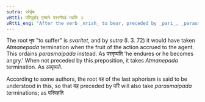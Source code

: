 ```yaml
---
sutra: परेर्मृषः
vRtti: परिपूर्वाद् मृष्यतेः परस्मैपदं भवति ॥
vRtti_eng: "After the verb _mrish_ to bear, preceded by _pari_, _parasmaipada_ is used, even when the fruit of the action accrues to the agent."
---
```

The root मृष "to suffer" is _svaritet_, and by _sutra_ (I. 3. 72) it would have taken _Atmanepada_ termination when the fruit of the action accrued to the agent. This ordains _parasmaipada_ instead. As परमृष्यति 'he endures or he becomes angry.' When not preceded by this preposition, it takes _Atmanepada_ termination. As आमृष्यते.

According to some authors, the root वह of the last aphorism is said to be understood in this, so that वह preceded by परि will also take _parasmaipada_ terminations; as परिवहति
